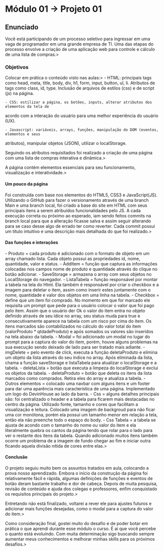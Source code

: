 # Módulo 01 -> Projeto 01 
<h2>Enunciado</h2>
<p> Você está participando de um processo seletivo para ingressar em uma vaga de programador
em uma grande empresa de TI. Uma das etapas do processo envolve a criação de uma
aplicação web para controle e cálculo de uma lista de compras.>

<h3>Objetivos</h3>
<p>Colocar em prática o conteúdo visto nas aulas:>
    - HTML: principais tags como head, meta, title, body, div, h1, form, input, button, ul, li.
Atributos de tags como class, id, type. Inclusão de arquivos de estilos (css) e de script
(js) na página.

    - CSS: estilizar a página, os botões, inputs, alterar atributos dos elementos da tela de
acordo com a interação do usuário para uma melhor experiência do usuário (UX).

    - Javascript: variáveis, arrays, funções, manipulação do DOM (eventos, elementos e seus
atributos), manipular objetos (JSON), utilizar o localStorage.

<p>Seguindo os atributos requisitados foi realizado a criação de uma página com uma lista de compras interativa e dinâmica.>
<p>A página contém elementos essenciais para seu funcionamento, visualização e interatividade.>
<h4>Um pouco da página</h4>
<p>
Foi construída com base nos elementos do HTML5, CSS3 e JavaScript(JS). Utilizando o GitHub para fazer o versionamento através de uma branch Main e uma branch local, foi criado a base do site em HTML com seus principais itens a serem atribuídos funcionalidades pelo JS. A cada execução correta ou próximo ao esperado, iam sendo feitos commits na branch local para que a alteração ficasse salva e assim seguir alterando para se caso desse algo de errado ter como reverter. Cada commit possui um título intuitivo e uma descrição mais detalhada do que foi realizado.>

<h4>Das funções e interações</h4>
<p>
- Produto = cada produto é adicionado com o formato de objeto em um array chamado lista. Cada objeto possui as propriedades id, nome, quantidade, valor e status.
- AddItem = função que captura as informações colocadas nos campos nome de produto e quantidade através do clique no botão adicionar.
- SaveStorage = armazena o array com seus objetos no LocalStorage do navegador.
- ListaTabela = função responsável por montar a tabela na tela do Html. Ela também é responsável por criar o checkbox e a imagem para deletar o item, assim como inserir estes juntamente com o nome, quantidade e valor dos objetos em uma linha na tabela.
- Checkbox = define que um item foi comprado. No momento em que for marcado ele requisita um prompt que pede para o usuário colocar o valor que foi pago pelo item. Assim que o usuário der Ok o valor do item entra no objeto definido através de seu ídice no array, seu status muda para true e consecutivamente aparece na tabela com um risco por cima do item. Os itens marcados são contabilizados no cálculo do valor total do item (valorProduto * qtdadeProduto) e após somados os valores são inseridos na tela abaixo da tabela. 
- Modal = foi adicionado um modal no lugar do prompt para a captura do valor do item, porém, houve alguns problemas na sua execução sendo deixado de lado para ser tratado mais adiante. 
- imgDelete = pelo evento de click, executa a função deletaProduto e elimina um objeto da lista através do seu índice no array. Após eliminada da lista, chama a função saveStorage e listaTabela para atualizar o localStorage e a tabela.
- deletaLista = botão que executa a limpeza do localStorage e exclui os objetos da tabela.
- deletaProduto = botão que deleta os itens da lista marcados como comprados. Retira eles do array e atualiza a tabela.
- Outros elementos = colocado uma navbar com alguns itens e um footer para dar uma aparência mais característica de uma página. Implementado um logo do DevinHouse ao lado da barra. 
- Css = alguns detalhes principais são: foi centralizado o header e a tabela para ficarem mais destacadas no centro da página. Utilizado fonte, tamanho e cores que facilitam a visualização e leitura. Colocado uma imagem de backgroud para não ficar uma cor monótona, porém ela possui um tamanho menor em relação a tela, então ela não preenche todo o espaço do body.
- Css Tabela = a tabela se ajusta de acondo com o tamanho do nome ou valor do item e ela literalmente quebra os cantos da página tendo que rolar para o lado para ver o restante dos itens da tabela. Quando adicionado muitos itens também ocorre um problema de a imagem de fundo chegar ao fim e iniciar outra ficando aquela divisão nítida de cores entre elas.>
<h4>Conclusão</h4>
<p>O projeto seguiu muito bem os assuntos tratados em aula, colocando a prova nosso aprendizado. Embora o início da construção da página foi relativamente fácil e rápida, algumas definições de funções e eventos de botão deram bastante trabalho e dor de cabeça. Depois de muita pesquisa, revisão de conteúdo e ajuda dos colegas e professores, enfim conquistado os requisitos principais do projeto.>
<p>Entretando não está finalizado, voltarei a rever ele para ajustes futuros e adicionar mais funções desejadas, como o modal para a captura do valor do item.>
<p>Como consideração final, gostei muito do desafio e de poder botar em prática o que aprendi durante esse módulo o curso. É ai que você percebe o quanto está evoluíndo. Com muita determinação sigo buscando sempre aumentar meus conhecimentos e melhorar minhas skills para os próximos desafios.>